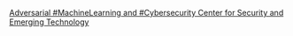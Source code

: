[Adversarial #MachineLearning and #Cybersecurity   Center for Security and Emerging Technology](https://qi.tc/qi/120461)
